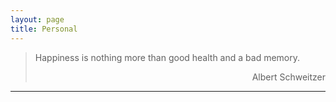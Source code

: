 ```yaml
---
layout: page
title: Personal
---
```


> Happiness is nothing more than good health and a bad memory.
> <div style="text-align: right"> Albert Schweitzer </div>
---
